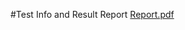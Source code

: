 #Test Info and Result 
Report
[Report.pdf](https://github.com/user-attachments/files/17533017/Report.pdf)
